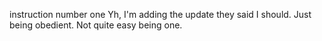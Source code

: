 instruction number one
Yh, I'm adding the update they said I should. Just being obedient. Not quite easy being one.
